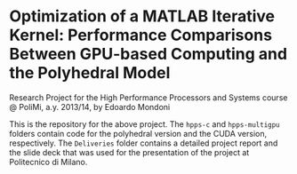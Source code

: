 # Optimization of a MATLAB Iterative Kernel: Performance Comparisons Between GPU-based Computing and the Polyhedral Model
Research Project for the High Performance Processors and Systems course @ PoliMi, a.y. 2013/14, by Edoardo Mondoni

This is the repository for the above project. The <code>hpps-c</code> and <code>hpps-multigpu</code> folders contain code for the polyhedral version and the CUDA version, respectively. The <code>Deliveries</code> folder contains a detailed project report and the slide deck that was used for the presentation of the project at Politecnico di Milano.
